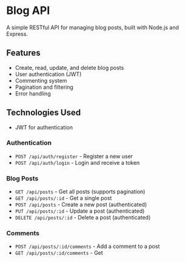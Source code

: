 # Blog API

A simple RESTful API for managing blog posts, built with Node.js and Express.

## Features

- Create, read, update, and delete blog posts
- User authentication (JWT)
- Commenting system
- Pagination and filtering
- Error handling

## Technologies Used


- JWT for authentication


### Authentication

- `POST /api/auth/register` - Register a new user
- `POST /api/auth/login` - Login and receive a token

### Blog Posts

- `GET /api/posts` - Get all posts (supports pagination)
- `GET /api/posts/:id` - Get a single post
- `POST /api/posts` - Create a new post (authenticated)
- `PUT /api/posts/:id` - Update a post (authenticated)
- `DELETE /api/posts/:id` - Delete a post (authenticated)

### Comments

- `POST /api/posts/:id/comments` - Add a comment to a post
- `GET /api/posts/:id/comments` - Get 



